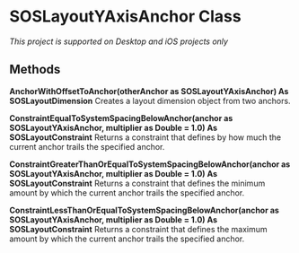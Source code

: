 # SOSLayoutYAxisAnchor Class
*This project is supported on Desktop and iOS projects only*

## Methods
**AnchorWithOffsetToAnchor(otherAnchor as SOSLayoutYAxisAnchor) As SOSLayoutDimension**
Creates a layout dimension object from two anchors.

**ConstraintEqualToSystemSpacingBelowAnchor(anchor as SOSLayoutYAxisAnchor, multiplier as Double = 1.0) As SOSLayoutConstraint**
Returns a constraint that defines by how much the current anchor trails the specified anchor.

**ConstraintGreaterThanOrEqualToSystemSpacingBelowAnchor(anchor as SOSLayoutYAxisAnchor, multiplier as Double = 1.0) As SOSLayoutConstraint**
Returns a constraint that defines the minimum amount by which the current anchor trails the specified anchor.

**ConstraintLessThanOrEqualToSystemSpacingBelowAnchor(anchor as SOSLayoutYAxisAnchor, multiplier as Double = 1.0) As SOSLayoutConstraint**
Returns a constraint that defines the maximum amount by which the current anchor trails the specified anchor.

